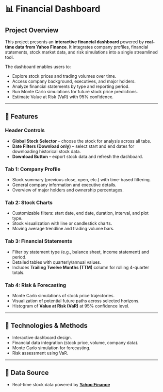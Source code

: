# 📊 Financial Dashboard  

## Project Overview  
This project presents an **interactive financial dashboard** powered by **real-time data from Yahoo Finance**. It integrates company profiles, financial statements, stock market data, and risk simulations into a single streamlined tool.  

The dashboard enables users to:  
- Explore stock prices and trading volumes over time.  
- Access company background, executives, and major holders.  
- Analyze financial statements by type and reporting period.  
- Run Monte Carlo simulations for future stock price predictions.  
- Estimate Value at Risk (VaR) with 95% confidence.  

---

## 🔑 Features  

### **Header Controls**  
- **Global Stock Selector** – choose the stock for analysis across all tabs.  
- **Date Filters (Download only)** – select start and end dates for downloading historical stock data.  
- **Download Button** – export stock data and refresh the dashboard.  

### **Tab 1: Company Profile**  
- Stock summary (previous close, open, etc.) with time-based filtering.  
- General company information and executive details.  
- Overview of major holders and ownership percentages.  

### **Tab 2: Stock Charts**  
- Customizable filters: start date, end date, duration, interval, and plot type.  
- Stock visualization with line or candlestick charts.  
- Moving average trendline and trading volume bars.  

### **Tab 3: Financial Statements**  
- Filter by statement type (e.g., balance sheet, income statement) and period.  
- Detailed tables with quarterly/annual values.  
- Includes **Trailing Twelve Months (TTM)** column for rolling 4-quarter totals.  

### **Tab 4: Risk & Forecasting**  
- Monte Carlo simulations of stock price trajectories.  
- Visualization of potential future paths across selected horizons.  
- Histogram of **Value at Risk (VaR)** at 95% confidence level.  

---

## 🚀 Technologies & Methods  
- Interactive dashboard design.  
- Financial data integration (stock price, volume, company data).  
- Monte Carlo simulation for forecasting.  
- Risk assessment using VaR.  

---

## 📌 Data Source  
- Real-time stock data powered by **[Yahoo Finance](https://finance.yahoo.com/)**  
